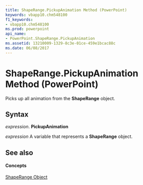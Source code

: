 ```yaml
---
title: ShapeRange.PickupAnimation Method (PowerPoint)
keywords: vbapp10.chm548100
f1_keywords:
- vbapp10.chm548100
ms.prod: powerpoint
api_name:
- PowerPoint.ShapeRange.PickupAnimation
ms.assetid: 13210009-1329-8c3e-01ce-459e1bcac88c
ms.date: 06/08/2017
---
```



# ShapeRange.PickupAnimation Method (PowerPoint)

Picks up all animation from the **ShapeRange** object.


## Syntax

 _expression_. **PickupAnimation**

 _expression_ A variable that represents a **ShapeRange** object.


## See also


#### Concepts


[ShapeRange Object](shaperange-object-powerpoint.md)

